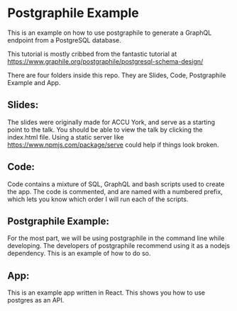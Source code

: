 # Postgraphile Example

This is an example on how to use postgraphile to generate a GraphQL endpoint from a PostgreSQL database.

This tutorial is mostly cribbed from the fantastic tutorial at https://www.graphile.org/postgraphile/postgresql-schema-design/

There are four folders inside this repo. They are Slides, Code, Postgraphile Example and App.

## Slides:

The slides were originally made for ACCU York, and serve as a starting point to the talk.
You should be able to view the talk by clicking the index.html file. Using a static server
like https://www.npmjs.com/package/serve could help if things look broken.

## Code:

Code contains a mixture of SQL, GraphQL and bash scripts used to create the app. The code is commented, and are named
with a numbered prefix, which lets you know which order I will run each of the scripts.

## Postgraphile Example:

For the most part, we will be using postgraphile in the command line while developing. The developers of postgraphile
recommend using it as a nodejs dependency. This is an example of how to do so.

## App:

This is an example app written in React. This shows you how to use postgres as an API.

